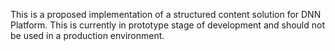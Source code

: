 This is a proposed implementation of a structured content solution for DNN Platform.  This is currently in prototype stage of development and should not be used in a production environment.